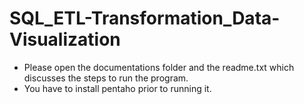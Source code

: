 # SQL_ETL-Transformation_Data-Visualization

* Please open the documentations folder and the readme.txt which discusses the steps to run the program.
* You have to install pentaho prior to running it.

